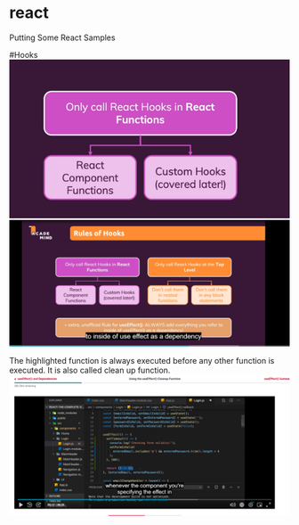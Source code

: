 # react
Putting Some React Samples

#Hooks
![This is an image](/src/images/ReactHooks.png)
![This is an image](/src/images/ReactHooksWhereToUse.png)

The highlighted function is always executed before any other function is executed. It is also called clean up function.
![This is an image](/src/images/useEffect.png)
